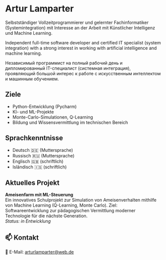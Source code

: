 # Artur Lamparter

Selbstständiger Vollzeitprogrammierer und gelernter Fachinformatiker (Systemintegration) mit Interesse an der Arbeit mit Künstlicher Intelligenz und Machine Learning.

Independent full-time software developer and certified IT specialist (system integration) with a strong interest in working with artificial intelligence and machine learning.

Независимый программист на полный рабочий день и дипломированный IT-специалист (системная интеграция), проявляющий большой интерес к работе с искусственным интеллектом и машинным обучением.

## Ziele
- Python-Entwicklung (Pycharm)
- KI- und ML-Projekte
- Monte-Carlo-Simulationen, Q-Learning
- Bildung und Wissensvermittlung im technischen Bereich

## Sprachkenntnisse
- Deutsch 🇩🇪 (Muttersprache)
- Russisch 🇷🇺 (Muttersprache)
- Englisch 🇬🇧 (schriftlich)
- Isländisch 🇮🇸 (schriftlich)

## Aktuelles Projekt
**Ameisenfarm mit ML-Steuerung**  
Ein innovatives Schulprojekt zur Simulation von Ameisenverhalten mithilfe von Machine Learning (Q-Learning, Monte Carlo). Ziel: Softwareentwicklung zur pädagogischen Vermittlung moderner Technologie für die nächste Generation.  
_Status: in Entwicklung_

## 📫 Kontakt
📧 E-Mail: [arturlamparter@web.de](mailto:arturlamparter@web.de)
